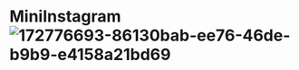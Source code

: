 # MiniInstagram![172776693-86130bab-ee76-46de-b9b9-e4158a21bd69](https://user-images.githubusercontent.com/94056174/188184696-071fd163-8799-4b3d-9bf6-1568c9af77f5.gif)
